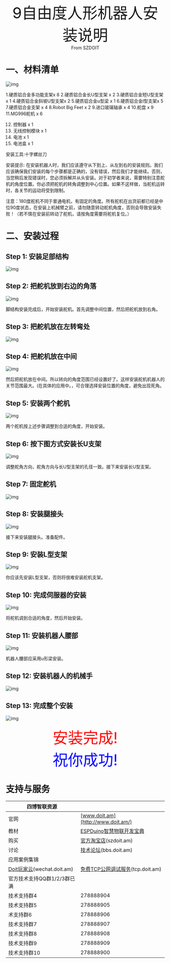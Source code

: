<center><font size=10> 9自由度人形机器人安装说明 </center></font>
<center> From SZDOIT</center>



# 一、材料清单

![img](wps25.jpg)

1.硬质铝合金多功能支架x 8
2.硬质铝合金长U型支架 x 2
3.硬质铝合金短U型支架 x 1
4.硬质铝合金斜坡U型支架x 2
5.硬质铝合金u型梁 x 1
6.硬质铝合金l型支架x 5
7.硬质铝合金支架 x 4
8.Robot Big Feet x 2
9.进口玻璃轴承 x 4
10.舵盘 x 9
11.MG996舵机 x 6

12. 控制器 x 1
13. 无线控制模块 x 1
14. 电池 x 1
15. 电池盒 x 1

安装工具:十字螺丝刀

安装提示:
	在安装机器人时，我们应该遵守从下到上、从左到右的安装规则。我们应该确保我们安装的每个步骤都是正确的，没有错误，然后我们才能继续。否则，当您稍后发现错误时，您必须拆解并从头安装。对于初学者来说，需要特别注意舵机的角度位置。你必须把舵机的转角调整到中心位置。如果不这样做，当舵机运转时，各关节的运动将受到限制。

注意：180度舵机不同于普通电机，有固定的角度。所有舵机在出货前都已经是中位90度状态，在安装上机械臂之前，请勿随意转动舵机角度，否则会导致安装失败！（若不慎在安装前转动了舵机，请按角度需要将舵机复位。）

# 二、安装过程

## Step 1: 安装足部结构

![img](wps26.png) 

## Step 2: 把舵机放到右边的角落

![img](wps27.png) 

脚结构安装完成后，开始安装舵机。首先调整中间位置，然后把舵机放到右角。

## Step 3: 把舵机放在左转弯处

![img](wps28.png) 

## Step 4: 把舵机放在中间

![img](wps29.png) 

然后把舵机放在中间。所以转向的角度范围已经设置好了。这样安装舵机机器人的关节范围最大。(在具体的应用中。，可合理选择安装位置的角度，避免出现死角。

## Step 5: 安装两个舵机

![img](wps30.png) 

两个舵机按上述步骤调整到合适的角度，开始安装。

## Step 6: 按下图方式安装长U支架

![img](wps31.png) 

调整舵角方向，舵角方向与长U型支架的孔径一致。接下来安装长U型支架。

## Step 7: 固定舵机

![img](wps32.png) 

## Step 8: 安装腿接头

![img](wps33.png) 

接下来安装腿接头。准备配件。

## Step 9: 安装L型支架

![img](wps34.png) 

你应该先安装L型支架，否则将很难安装舵机支架。

## Step 10: 完成伺服器的安装

![img](wps35.png) 

将舵机调到合适的角度，然后开始安装。

## Step 11: 安装机器人腰部

![img](wps36.png) 

机器人腰部应采用u形梁安装。

## Step 12: 安装机器人的机械手

![img](wps37.png) 

## Step 13: 完成整个安装

![img](wps38.png) 

 <center> <font size=10 color= red>安装完成!</center></font>
<center><font size=10 color=blue>祝你成功! </center></font>





# 支持与服务

| 四博智联资源                                        |                                                              |
| --------------------------------------------------- | ------------------------------------------------------------ |
| 官网                                                | [www.doit.am](http://www.doit.am/)                           |
| 教材                                                | [ESPDuino智慧物联开发宝典](https://item.taobao.com/item.htm?spm=a1z10.3-c.w4002-7420449993.9.Bgp1Ll&id=520583000610) |
| 购买                                                | [官方淘宝店](https://szdoit.taobao.com/)(szdoit.am)          |
| 讨论                                                | [技术论坛](http://bbs.doit.am/forum.php)(bbs.doit.am)        |
| 应用案例集锦                                        |                                                              |
| [Doit玩家云](http://wechat.doit.am)(wechat.doit.am) | [免费TCP公网调试服务](http://tcp.doit.am)(tcp.doit.am)       |
| 官方技术支持QQ群1/2/3群已满                         |                                                              |
| 技术支持群4                                         | 278888904                                                    |
| 技术支持群5                                         | 278888905                                                    |
| 术支持群6                                           | 278888906                                                    |
| 技术支持群7                                         | 278888907                                                    |
| 技术支持群8                                         | 278888908                                                    |
| 技术支持群9                                         | 278888909                                                    |
| 技术支持群10                                        | 278888900                                                    |

